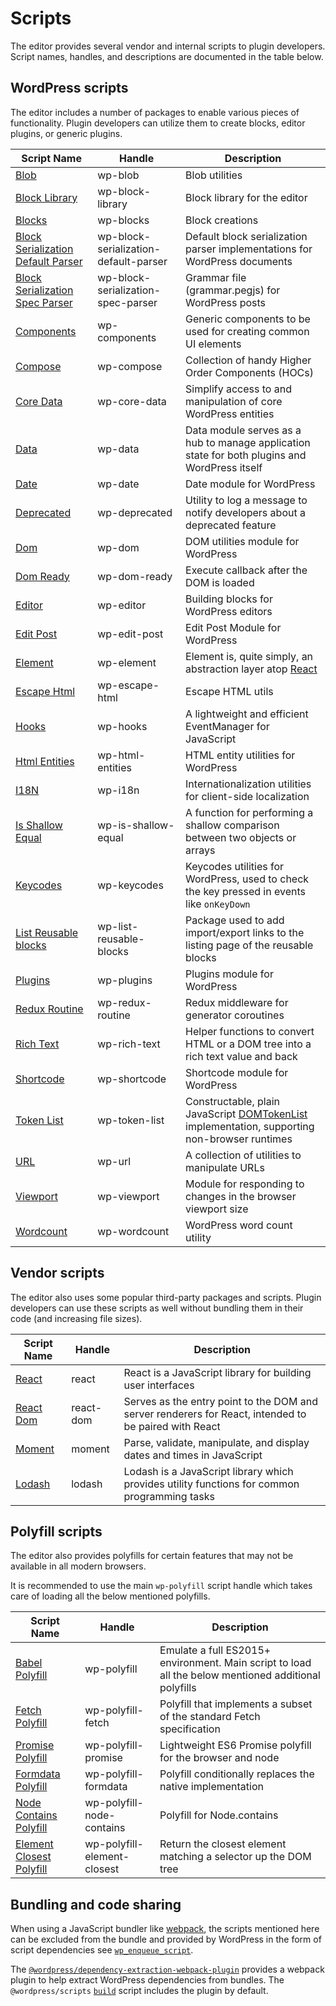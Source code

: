 # Scripts

The editor provides several vendor and internal scripts to plugin developers. Script names, handles, and descriptions are documented in the table below.

## WordPress scripts

The editor includes a number of packages to enable various pieces of functionality. Plugin developers can utilize them to create blocks, editor plugins, or generic plugins.

| Script Name                                                                                  | Handle                                | Description                                                                                                                                                   |
| -------------------------------------------------------------------------------------------- | ------------------------------------- | ------------------------------------------------------------------------------------------------------------------------------------------------------------- |
| [Blob](/packages/blob/README.md)                                                             | wp-blob                               | Blob utilities                                                                                                                                                |
| [Block Library](/packages/block-library/README.md)                                           | wp-block-library                      | Block library for the editor                                                                                                                                  |
| [Blocks](/packages/blocks/README.md)                                                         | wp-blocks                             | Block creations                                                                                                                                               |
| [Block Serialization Default Parser](/packages/block-serialization-default-parser/README.md) | wp-block-serialization-default-parser | Default block serialization parser implementations for WordPress documents                                                                                    |
| [Block Serialization Spec Parser](/packages/block-serialization-spec-parser/README.md)       | wp-block-serialization-spec-parser    | Grammar file (grammar.pegjs) for WordPress posts                                                                                                              |
| [Components](/packages/components/README.md)                                                 | wp-components                         | Generic components to be used for creating common UI elements                                                                                                 |
| [Compose](/packages/compose/README.md)                                                       | wp-compose                            | Collection of handy Higher Order Components (HOCs)                                                                                                            |
| [Core Data](/packages/core-data/README.md)                                                   | wp-core-data                          | Simplify access to and manipulation of core WordPress entities                                                                                                |
| [Data](/packages/data/README.md)                                                             | wp-data                               | Data module serves as a hub to manage application state for both plugins and WordPress itself                                                                 |
| [Date](/packages/date/README.md)                                                             | wp-date                               | Date module for WordPress                                                                                                                                     |
| [Deprecated](/packages/deprecated/README.md)                                                 | wp-deprecated                         | Utility to log a message to notify developers about a deprecated feature                                                                                      |
| [Dom](/packages/dom/README.md)                                                               | wp-dom                                | DOM utilities module for WordPress                                                                                                                            |
| [Dom Ready](/packages/dom-ready/README.md)                                                   | wp-dom-ready                          | Execute callback after the DOM is loaded                                                                                                                      |
| [Editor](/packages/editor/README.md)                                                         | wp-editor                             | Building blocks for WordPress editors                                                                                                                         |
| [Edit Post](/packages/edit-post/README.md)                                                   | wp-edit-post                          | Edit Post Module for WordPress                                                                                                                                |
| [Element](/packages/element/README.md)                                                       | wp-element                            | Element is, quite simply, an abstraction layer atop [React](https://reactjs.org/)                                                                             |
| [Escape Html](/packages/escape-html/README.md)                                               | wp-escape-html                        | Escape HTML utils                                                                                                                                             |
| [Hooks](/packages/hooks/README.md)                                                           | wp-hooks                              | A lightweight and efficient EventManager for JavaScript                                                                                                       |
| [Html Entities](/packages/html-entities/README.md)                                           | wp-html-entities                      | HTML entity utilities for WordPress                                                                                                                           |
| [I18N](/packages/i18n/README.md)                                                             | wp-i18n                               | Internationalization utilities for client-side localization                                                                                                   |
| [Is Shallow Equal](/packages/is-shallow-equal/README.md)                                     | wp-is-shallow-equal                   | A function for performing a shallow comparison between two objects or arrays                                                                                  |
| [Keycodes](/packages/keycodes/README.md)                                                     | wp-keycodes                           | Keycodes utilities for WordPress, used to check the key pressed in events like `onKeyDown`                                                                    |
| [List Reusable blocks](/packages/list-reusable-blocks/README.md)                             | wp-list-reusable-blocks               | Package used to add import/export links to the listing page of the reusable blocks                                                                            |
| [Plugins](/packages/plugins/README.md)                                                       | wp-plugins                            | Plugins module for WordPress                                                                                                                                  |
| [Redux Routine](/packages/redux-routine/README.md)                                           | wp-redux-routine                      | Redux middleware for generator coroutines                                                                                                                     |
| [Rich Text](/packages/rich-text/README.md)                                                   | wp-rich-text                          | Helper functions to convert HTML or a DOM tree into a rich text value and back                                                                                |
| [Shortcode](/packages/shortcode/README.md)                                                   | wp-shortcode                          | Shortcode module for WordPress                                                                                                                                |
| [Token List](/packages/token-list/README.md)                                                 | wp-token-list                         | Constructable, plain JavaScript [DOMTokenList](https://developer.mozilla.org/en-US/docs/Web/API/DOMTokenList) implementation, supporting non-browser runtimes |
| [URL](/packages/url/README.md)                                                               | wp-url                                | A collection of utilities to manipulate URLs                                                                                                                  |
| [Viewport](/packages/viewport/README.md)                                                     | wp-viewport                           | Module for responding to changes in the browser viewport size                                                                                                 |
| [Wordcount](/packages/wordcount/README.md)                                                   | wp-wordcount                          | WordPress word count utility                                                                                                                                  |

## Vendor scripts

The editor also uses some popular third-party packages and scripts. Plugin developers can use these scripts as well without bundling them in their code (and increasing file sizes).

| Script Name                                          | Handle    | Description                                                                                           |
| ---------------------------------------------------- | --------- | ----------------------------------------------------------------------------------------------------- |
| [React](https://reactjs.org)                         | react     | React is a JavaScript library for building user interfaces                                            |
| [React Dom](https://reactjs.org/docs/react-dom.html) | react-dom | Serves as the entry point to the DOM and server renderers for React, intended to be paired with React |
| [Moment](https://momentjs.com/)                      | moment    | Parse, validate, manipulate, and display dates and times in JavaScript                                |
| [Lodash](https://lodash.com)                         | lodash    | Lodash is a JavaScript library which provides utility functions for common programming tasks          |

## Polyfill scripts

The editor also provides polyfills for certain features that may not be available in all modern browsers.

It is recommended to use the main `wp-polyfill` script handle which takes care of loading all the below mentioned polyfills.

| Script Name                                                               | Handle                      | Description                                                                                          |
| ------------------------------------------------------------------------- | --------------------------- | ---------------------------------------------------------------------------------------------------- |
| [Babel Polyfill](https://babeljs.io/docs/en/babel-polyfill)               | wp-polyfill                 | Emulate a full ES2015+ environment. Main script to load all the below mentioned additional polyfills |
| [Fetch Polyfill](https://www.npmjs.com/package/whatwg-fetch)              | wp-polyfill-fetch           | Polyfill that implements a subset of the standard Fetch specification                                |
| [Promise Polyfill](https://www.npmjs.com/package/promise-polyfill)        | wp-polyfill-promise         | Lightweight ES6 Promise polyfill for the browser and node                                            |
| [Formdata Polyfill](https://www.npmjs.com/package/formdata-polyfill)      | wp-polyfill-formdata        | Polyfill conditionally replaces the native implementation                                            |
| [Node Contains Polyfill](https://polyfill.io)                             | wp-polyfill-node-contains   | Polyfill for Node.contains                                                                           |
| [Element Closest Polyfill](https://www.npmjs.com/package/element-closest) | wp-polyfill-element-closest | Return the closest element matching a selector up the DOM tree                                       |

## Bundling and code sharing

When using a JavaScript bundler like [webpack](https://webpack.js.org/), the scripts mentioned here can be excluded from the bundle and provided by WordPress in the form of script dependencies see [`wp_enqueue_script`](https://developer.wordpress.org/reference/functions/wp_enqueue_script/#default-scripts-included-and-registered-by-wordpress).

The [`@wordpress/dependency-extraction-webpack-plugin`](https://github.com/WordPress/gutenberg/tree/HEAD/packages/dependency-extraction-webpack-plugin) provides a webpack plugin to help extract WordPress dependencies from bundles. The `@wordpress/scripts` [`build`](https://github.com/WordPress/gutenberg/tree/HEAD/packages/scripts#build) script includes the plugin by default.
